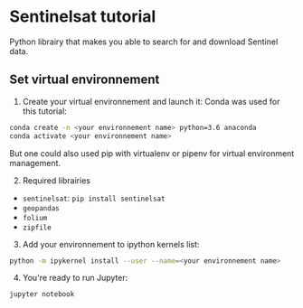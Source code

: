 # Sentinelsat tutorial
Python librairy that makes you able to search for and download Sentinel data.

## Set virtual environnement
1. Create your virtual environnement and launch it:
Conda was used for this tutorial:  
```bash
conda create -n <your environnement name> python=3.6 anaconda
conda activate <your environnement name>
```

But one could also used pip with virtualenv or pipenv for virtual environment management.

2. Required librairies
* `sentinelsat`: `pip install sentinelsat`
* `geopandas`
* `folium`
* `zipfile`

3. Add your environnement to ipython kernels list:  
```bash
python -m ipykernel install --user --name=<your environnement name>
```

4. You're ready to run Jupyter:  
```bash
jupyter notebook
```